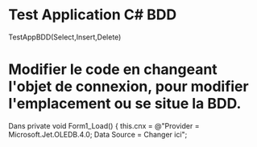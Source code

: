 # Test Application C# BDD
TestAppBDD(Select,Insert,Delete)


# Modifier le code en changeant l'objet de connexion, pour modifier l'emplacement ou se situe la BDD.

Dans   private void Form1_Load()
          { 
            this.cnx = @"Provider = Microsoft.Jet.OLEDB.4.0; Data Source = Changer ici";
